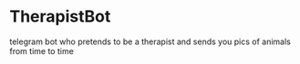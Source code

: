 # TherapistBot
telegram bot who pretends to be a therapist and sends you pics of animals from time to time
